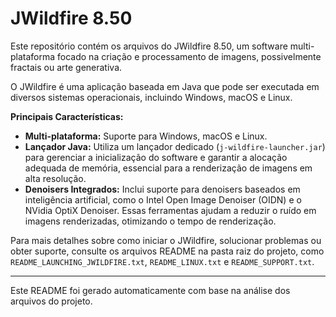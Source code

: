 # JWildfire 8.50

Este repositório contém os arquivos do JWildfire 8.50, um software multi-plataforma focado na criação e processamento de imagens, possivelmente fractais ou arte generativa.

O JWildfire é uma aplicação baseada em Java que pode ser executada em diversos sistemas operacionais, incluindo Windows, macOS e Linux.

**Principais Características:**

*   **Multi-plataforma:** Suporte para Windows, macOS e Linux.
*   **Lançador Java:** Utiliza um lançador dedicado (`j-wildfire-launcher.jar`) para gerenciar a inicialização do software e garantir a alocação adequada de memória, essencial para a renderização de imagens em alta resolução.
*   **Denoisers Integrados:** Inclui suporte para denoisers baseados em inteligência artificial, como o Intel Open Image Denoiser (OIDN) e o NVidia OptiX Denoiser. Essas ferramentas ajudam a reduzir o ruído em imagens renderizadas, otimizando o tempo de renderização.

Para mais detalhes sobre como iniciar o JWildfire, solucionar problemas ou obter suporte, consulte os arquivos README na pasta raiz do projeto, como `README_LAUNCHING_JWILDFIRE.txt`, `README_LINUX.txt` e `README_SUPPORT.txt`.

---

Este README foi gerado automaticamente com base na análise dos arquivos do projeto. 